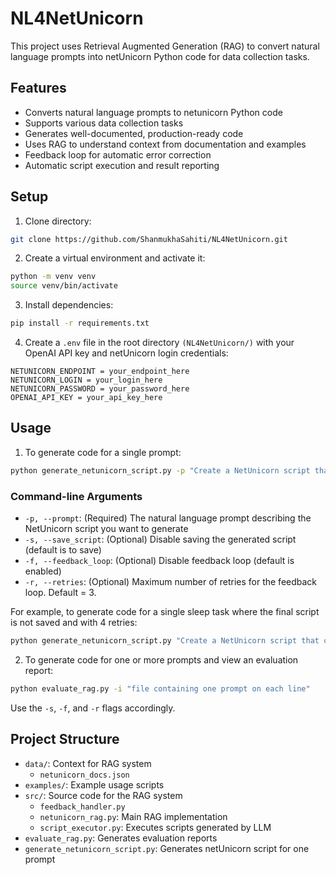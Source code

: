 # NL4NetUnicorn

This project uses Retrieval Augmented Generation (RAG) to convert natural language prompts into netUnicorn Python code for data collection tasks.


## Features

- Converts natural language prompts to netunicorn Python code
- Supports various data collection tasks
- Generates well-documented, production-ready code
- Uses RAG to understand context from documentation and examples
- Feedback loop for automatic error correction
- Automatic script execution and result reporting

## Setup

1. Clone directory:
```bash
git clone https://github.com/ShanmukhaSahiti/NL4NetUnicorn.git
```

2. Create a virtual environment and activate it:
```bash
python -m venv venv
source venv/bin/activate
```

3. Install dependencies:
```bash
pip install -r requirements.txt
```

4. Create a `.env` file in the root directory `(NL4NetUnicorn/)` with your OpenAI API key and netUnicorn login credentials:
```
NETUNICORN_ENDPOINT = your_endpoint_here
NETUNICORN_LOGIN = your_login_here
NETUNICORN_PASSWORD = your_password_here
OPENAI_API_KEY = your_api_key_here
```

## Usage

1. To generate code for a single prompt:
```bash
python generate_netunicorn_script.py -p "Create a NetUnicorn script that connects to the server, selects one available node, and runs a sleep task for 10 seconds. Ensure all results are printed." [options]
```
### Command-line Arguments

- `-p, --prompt`: (Required) The natural language prompt describing the NetUnicorn script you want to generate
- `-s, --save_script`: (Optional) Disable saving the generated script (default is to save)
- `-f, --feedback_loop`: (Optional) Disable feedback loop (default is enabled)
- `-r, --retries`: (Optional) Maximum number of retries for the feedback loop. Default = 3.

For example, to generate code for a single sleep task where the final script is not saved and with 4 retries:
```bash
python generate_netunicorn_script.py "Create a NetUnicorn script that connects to the server, selects one available node, and runs a sleep task for 10 seconds. Ensure all results are printed." -s -r 4
```

2. To generate code for one or more prompts and view an evaluation report:
```bash
python evaluate_rag.py -i "file containing one prompt on each line"
```
Use the `-s`, `-f`, and `-r` flags accordingly.

## Project Structure

- `data/`: Context for RAG system
  - `netunicorn_docs.json`
- `examples/`: Example usage scripts
- `src/`: Source code for the RAG system
  - `feedback_handler.py`
  - `netunicorn_rag.py`: Main RAG implementation
  - `script_executor.py`: Executes scripts generated by LLM
- `evaluate_rag.py`: Generates evaluation reports
- `generate_netunicorn_script.py`: Generates netUnicorn script for one prompt